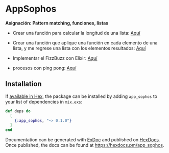# AppSophos

**Asignación: Pattern matching, funciones, listas**

* Crear una función para calcular la longitud de una lista: [Aquí](https://github.com/patriciauz/Elixir_capacitacionSophos/blob/main/lib/AppSophos/count.ex)

+ Crear una función que aplique una función en cada elemento de una lista, y me regrese una lista con los elementos resultados: [Aquí](https://github.com/patriciauz/Elixir_capacitacionSophos/blob/main/lib/AppSophos/count.ex)

* Implementar el FizzBuzz con Elixir: [Aquí](https://github.com/patriciauz/Elixir_capacitacionSophos/blob/main/lib/AppSophos/fizzBuxx.ex)

* procesos con ping pong: [Aquí](https://github.com/patriciauz/Elixir_capacitacionSophos/blob/main/lib/AppSophos/pingpongProcess.ex)



## Installation

If [available in Hex](https://hex.pm/docs/publish), the package can be installed
by adding `app_sophos` to your list of dependencies in `mix.exs`:

```elixir
def deps do
  [
    {:app_sophos, "~> 0.1.0"}
  ]
end
```

Documentation can be generated with [ExDoc](https://github.com/elixir-lang/ex_doc)
and published on [HexDocs](https://hexdocs.pm). Once published, the docs can
be found at <https://hexdocs.pm/app_sophos>.

